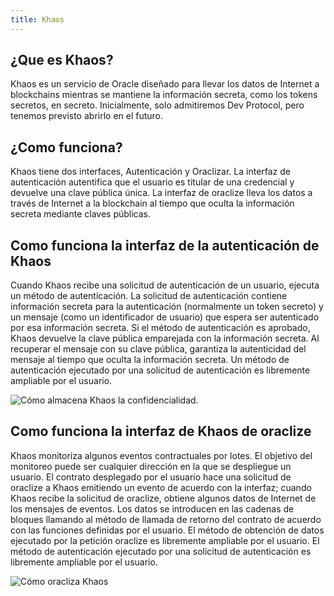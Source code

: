 ```yaml
---
title: Khaos
---
```


## ¿Que es Khaos?

Khaos es un servicio de Oracle diseñado para llevar los datos de Internet a blockchains mientras se mantiene la información secreta, como los tokens secretos, en secreto. Inicialmente, solo admitiremos Dev Protocol, pero tenemos previsto abrirlo en el futuro.

## ¿Como funciona?

Khaos tiene dos interfaces, Autenticación y Oraclizar. La interfaz de autenticación autentifica que el usuario es titular de una credencial y devuelve una clave pública única. La interfaz de oraclize lleva los datos a través de Internet a la blockchain al tiempo que oculta la información secreta mediante claves públicas.

## Como funciona la interfaz de la autenticación de Khaos

Cuando Khaos recibe una solicitud de autenticación de un usuario, ejecuta un método de autenticación. La solicitud de autenticación contiene información secreta para la autenticación (normalmente un token secreto) y un mensaje (como un identificador de usuario) que espera ser autenticado por esa información secreta. Si el método de autenticación es aprobado, Khaos devuelve la clave pública emparejada con la información secreta. Al recuperar el mensaje con su clave pública, garantiza la autenticidad del mensaje al tiempo que oculta la información secreta. Un método de autenticación ejecutado por una solicitud de autenticación es libremente ampliable por el usuario.

![Cómo almacena Khaos la confidencialidad.](/img/khaos/how-khaos-stores-confidentials.png)

## Como funciona la interfaz de Khaos de oraclize

Khaos monitoriza algunos eventos contractuales por lotes. El objetivo del monitoreo puede ser cualquier dirección en la que se despliegue un usuario. El contrato desplegado por el usuario hace una solicitud de oraclize a Khaos emitiendo un evento de acuerdo con la interfaz; cuando Khaos recibe la solicitud de oraclize, obtiene algunos datos de Internet de los mensajes de eventos. Los datos se introducen en las cadenas de bloques llamando al método de llamada de retorno del contrato de acuerdo con las funciones definidas por el usuario. El método de obtención de datos ejecutado por la petición oraclize es libremente ampliable por el usuario. El método de autenticación ejecutado por una solicitud de autenticación es libremente ampliable por el usuario.

![Cómo oracliza Khaos](/img/khaos/how-khaos-oraclizes.png)
